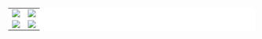 <table border="0" cellpadding="0" frame="none" rules="none" style="background: white">
  <tr>
    <td><img align="center" src="https://github-profile-summary-cards.vercel.app/api/cards/profile-details?username=fish-uncle&theme=github" /></td>
<!--     <td><img src="https://activity-graph.herokuapp.com/graph?username=fish-uncle&theme=minimal" /></td> -->
    <td><img align="center" src="https://github-readme-streak-stats.herokuapp.com/?user=kelein" /></td>
  </tr>
  <tr>
   <td style="background-color: white"><img align="center" src="https://github-readme-stats.vercel.app/api?username=fish-uncle&count_private=true&show_icons=true&include_all_commits=true&hide=contribs&count_private=true&hide_rank=false" /></td>
    <td><img align="center" src="https://github-readme-stats.vercel.app/api/top-langs?username=fish-uncle&layout=compact&langs_count=9" /></td>
<!--     <td><img src="http://github-profile-summary-cards.vercel.app/api/cards/repos-per-language?username=fish-uncle&theme=default" /></td>   -->
  </tr>
</table>
